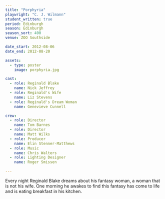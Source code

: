 ```yaml
---
title: "Porphyria"
playwright: "C. J. Wilmann"
student_written: true
period: Edinburgh
season: Edinburgh
season_sort: 400
venue: ZOO Southside

date_start: 2012-08-06
date_end: 2012-08-20

assets:
  - type: poster
    image: porphyria.jpg

cast:
  - role: Reginald Blake
    name: Nick Jeffrey
  - role: Reginald's Wife
    name: Liz Stevens
  - role: Reginald's Dream Woman
    name: Genevieve Cunnell

crew:
  - role: Director
    name: Tom Barnes
  - role: Director
    name: Matt Wilks
  - role: Producer
    name: Elin Stenner-Matthews
  - role: Music
    name: Chris Walters
  - role: Lighting Designer
    name: Roger Smissen

---
```

Every night Reginald Blake dreams about his fantasy woman, a woman that is not his wife. One morning he awakes to find this fantasy has come to life and is eating breakfast in his kitchen.
